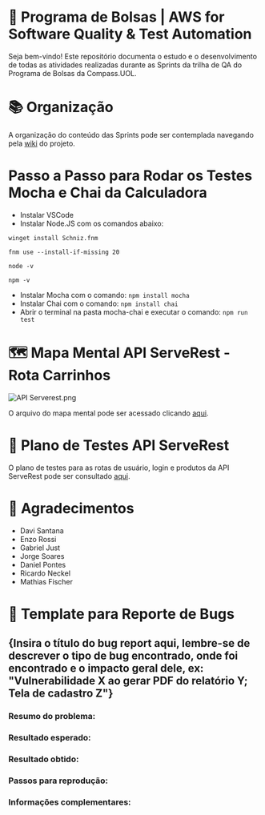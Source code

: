 # 👜 Programa de Bolsas | AWS for Software Quality & Test Automation 
Seja bem-vindo! Este repositório documenta o estudo e o desenvolvimento de todas as atividades realizadas durante as Sprints da trilha de QA do Programa de Bolsas da Compass.UOL.

# 📚 Organização
A organização do conteúdo das Sprints pode ser contemplada navegando pela [wiki](https://github.com/ItzOliver/Programa_de_Bolsas_AWS_for_Software_Quality_Test_Automation/wiki) do projeto.

# Passo a Passo para Rodar os Testes Mocha e Chai da Calculadora
- Instalar VSCode
- Instalar Node.JS com os comandos abaixo:

``` winget install Schniz.fnm ```

``` fnm use --install-if-missing 20 ```

``` node -v ```

``` npm -v ``` 

- Instalar Mocha com o comando:
``` npm install mocha ```
- Instalar Chai com o comando:
``` npm install chai ```
- Abrir o terminal na pasta mocha-chai e executar o comando:
``` npm run test ```

# 🗺 Mapa Mental API ServeRest - Rota Carrinhos
![API Serverest.png](https://github.com/ItzOliver/Programa_de_Bolsas_AWS_for_Software_Quality_Test_Automation/blob/pb_sprint4/src/API%20Serverest%20-%20Carrinhos.png?raw=true)

O arquivo do mapa mental pode ser acessado clicando [aqui](https://github.com/ItzOliver/Programa_de_Bolsas_AWS_for_Software_Quality_Test_Automation/tree/pb_sprint4/Sprint4/Dia%206%2C%207%2C%208%2C%209%20e%2010/Mapa%20Mental).

# 📄 Plano de Testes API ServeRest
O plano de testes para as rotas de usuário, login e produtos da API ServeRest pode ser consultado [aqui](https://github.com/ItzOliver/Programa_de_Bolsas_AWS_for_Software_Quality_Test_Automation/tree/pb_sprint4/Sprint4/Dia%206%2C%207%2C%208%2C%209%20e%2010/Plano%20de%20Testes).

# 🤝 Agradecimentos
- Davi Santana
- Enzo Rossi
- Gabriel Just
- Jorge Soares
- Daniel Pontes
- Ricardo Neckel
- Mathias Fischer

# 📄 Template para Reporte de Bugs
## {Insira o título do bug report aqui, lembre-se de descrever o tipo de bug encontrado, onde foi encontrado e o impacto geral dele, ex: "Vulnerabilidade X ao gerar PDF do relatório Y; Tela de cadastro Z"}

### Resumo do problema:

### Resultado esperado:

### Resultado obtido:

### Passos para reprodução:

### Informações complementares: